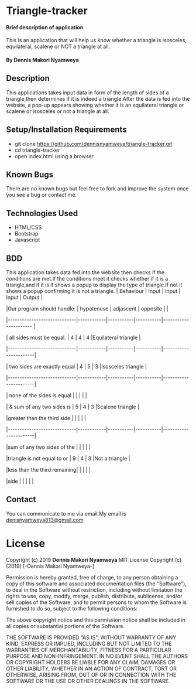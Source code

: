 # Triangle-tracker
#### Brief description of application
This is an application that will help us know whether a triangle is isosceles,
 equilateral, scalene or NOT a triangle at all.
#### By **Dennis Makori Nyamweya**
## Description
This applications takes input data in form of the length of sides of a triangle,then determines if
it is indeed a triangle.After the data is fed into the website, a pop-up appears showing whether it is an equilateral
triangle or scalene or isosceles or not a triangle at all.
## Setup/Installation Requirements
* git clone https://github.com/dennisnyamweya/triangle-tracker.git
* cd triangle-tracker
* open index.html using a browser
## Known Bugs
There are no known bugs but feel free to fork and improve the system once you see a bug or contact me.
## Technologies Used

 * HTML/CSS
 * Bootstrap
 * Javascript


## BDD
This application takes data fed into the website then checks if the conditions are met.If the conditions meet it
checks whether if it is a triangle,and if it is it shows a popup to display the type of triangle.If not it shows a popup
confirming it is not a triangle.
| Behaviour                   | Input      | Input     | Input     | Output                |

 |Our program should handle:   | hypotenuse | adjascent |  opposite |                       |

 |-----------------------------|------------|-----------|-----------|---------------------- |

 |  all sides must be equal.   |      4     |    4      |     4     |Equilateral triangle   |

 |-----------------------------|------------|-----------|-----------|-----------------------|

 | two sides are exactly equal |      4     |    5      |     3     |Isosceles triangle     |

 |-----------------------------|------------|-----------|-----------|-----------------------|

 | none of the sides is equal  |            |           |           |                       |

 |  & sum of any two sides is  |      5     |      4    |     3     |Scalene triangle       |

 |greater than the third side  |            |           |           |                       |

 |-----------------------------|------------|-----------|-----------|-----------------------|

 |sum of any two sides of the  |            |           |           |                       |

 |triangle is not equal to or  |      9     |      4    |     3     |Not a triangle         |

 |less than the third remaining|            |           |           |                       |

 |side                         |            |           |           |                       |


## Contact
You can communicate to me via email.My email is denisnyamweya813@gmail.com
# License
Copyright (c) 2019 **Dennis Makori Nyamweya**
MIT License
Copyright (c) [2019] [-Dennis Makori Nyamweya-]

Permission is hereby granted, free of charge, to any person obtaining a copy
of this software and associated documentation files (the "Software"), to deal
in the Software without restriction, including without limitation the rights
to use, copy, modify, merge, publish, distribute, sublicense, and/or sell
copies of the Software, and to permit persons to whom the Software is
furnished to do so, subject to the following conditions:

The above copyright notice and this permission notice shall be included in all
copies or substantial portions of the Software.

THE SOFTWARE IS PROVIDED "AS IS", WITHOUT WARRANTY OF ANY KIND, EXPRESS OR
IMPLIED, INCLUDING BUT NOT LIMITED TO THE WARRANTIES OF MERCHANTABILITY,
FITNESS FOR A PARTICULAR PURPOSE AND NON-INFRINGEMENT. IN NO EVENT SHALL THE
AUTHORS OR COPYRIGHT HOLDERS BE LIABLE FOR ANY CLAIM, DAMAGES OR OTHER
LIABILITY, WHETHER IN AN ACTION OF CONTRACT, TORT OR OTHERWISE, ARISING FROM,
OUT OF OR IN CONNECTION WITH THE SOFTWARE OR THE USE OR OTHER DEALINGS IN THE
SOFTWARE.
